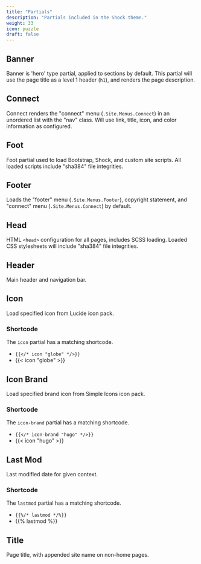 ```yaml
---
title: "Partials"
description: "Partials included in the Shock theme."
weight: 33
icon: puzzle
draft: false
---
```


## Banner
Banner is 'hero' type partial, applied to sections by default. This partial will use the page title as a level 1 header (`h1`), and renders the page description.

## Connect
Connect renders the "connect" menu (`.Site.Menus.Connect`) in an unordered list with the "nav" class. Will use link, title, icon, and color information as configured.

## Foot
Foot partial used to load Bootstrap, Shock, and custom site scripts. All loaded scripts include "sha384" file integrities.

## Footer
Loads the "footer" menu (`.Site.Menus.Footer`), copyright statement, and "connect" menu (`.Site.Menus.Connect`) by default.

## Head
HTML `<head>` configuration for all pages, includes SCSS loading. Loaded CSS stylesheets will include "sha384" file integrities.

## Header
Main header and navigation bar.

## Icon
Load specified icon from Lucide icon pack.

### Shortcode
The `icon` partial has a matching shortcode.

+ `{{</* icon "globe" */>}}`
+ {{< icon "globe" >}}

## Icon Brand
Load specified brand icon from Simple Icons icon pack.

### Shortcode
The `icon-brand` partial has a matching shortcode.

+ `{{</* icon-brand "hugo" */>}}`
+ {{< icon "hugo" >}}

## Last Mod
Last modified date for given context.

### Shortcode
The `lastmod` partial has a matching shortcode.

+ `{{%/* lastmod */%}}`
+ {{% lastmod %}}

## Title
Page title, with appended site name on non-home pages.
